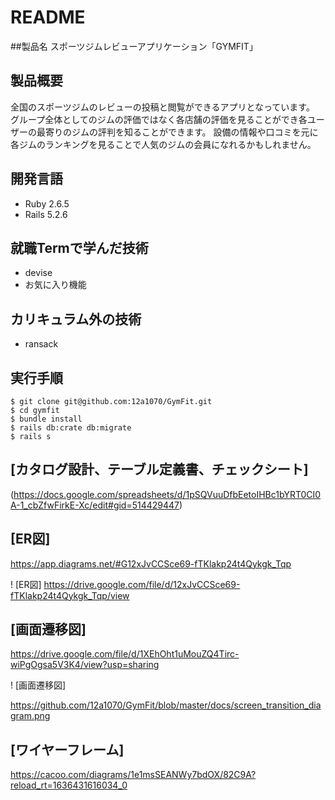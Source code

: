 # README
##製品名
スポーツジムレビューアプリケーション「GYMFIT」

## 製品概要
全国のスポーツジムのレビューの投稿と閲覧ができるアプリとなっています。
グループ全体としてのジムの評価ではなく各店舗の評価を見ることができ各ユーザーの最寄りのジムの評判を知ることができます。
設備の情報や口コミを元に各ジムのランキングを見ることで人気のジムの会員になれるかもしれません。

## 開発言語
- Ruby 2.6.5
- Rails 5.2.6

## 就職Termで学んだ技術
- devise
- お気に入り機能

## カリキュラム外の技術
- ransack

## 実行手順
```
$ git clone git@github.com:12a1070/GymFit.git
$ cd gymfit
$ bundle install
$ rails db:crate db:migrate
$ rails s
```
## [カタログ設計、テーブル定義書、チェックシート]
(https://docs.google.com/spreadsheets/d/1pSQVuuDfbEetoIHBc1bYRT0CI0A-1_cbZfwFirkE-Xc/edit#gid=514429447)


## [ER図]
https://app.diagrams.net/#G12xJvCCSce69-fTKlakp24t4Qykgk_Tqp

! [ER図]
https://drive.google.com/file/d/12xJvCCSce69-fTKlakp24t4Qykgk_Tqp/view

## [画面遷移図]

https://drive.google.com/file/d/1XEhOht1uMouZQ4Tirc-wiPgOgsa5V3K4/view?usp=sharing


! [画面遷移図]

https://github.com/12a1070/GymFit/blob/master/docs/screen_transition_diagram.png

## [ワイヤーフレーム]
https://cacoo.com/diagrams/1e1msSEANWy7bdOX/82C9A?reload_rt=1636431616034_0
